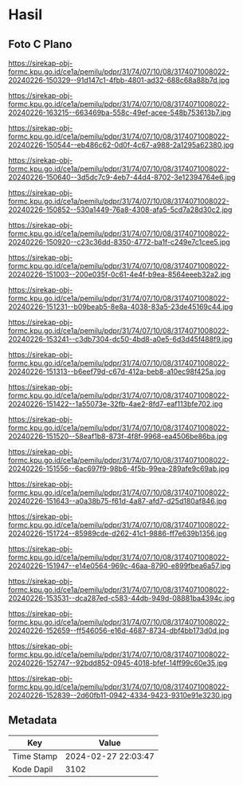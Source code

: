 # Hasil

## Foto C Plano

https://sirekap-obj-formc.kpu.go.id/ce1a/pemilu/pdpr/31/74/07/10/08/3174071008022-20240226-150329--91d147c1-4fbb-4801-ad32-688c68a88b7d.jpg

https://sirekap-obj-formc.kpu.go.id/ce1a/pemilu/pdpr/31/74/07/10/08/3174071008022-20240226-163215--663469ba-558c-49ef-acee-548b753613b7.jpg

https://sirekap-obj-formc.kpu.go.id/ce1a/pemilu/pdpr/31/74/07/10/08/3174071008022-20240226-150544--eb486c62-0d0f-4c67-a988-2a1295a62380.jpg

https://sirekap-obj-formc.kpu.go.id/ce1a/pemilu/pdpr/31/74/07/10/08/3174071008022-20240226-150640--3d5dc7c9-4eb7-44d4-8702-3e12394764e6.jpg

https://sirekap-obj-formc.kpu.go.id/ce1a/pemilu/pdpr/31/74/07/10/08/3174071008022-20240226-150852--530a1449-76a8-4308-afa5-5cd7a28d30c2.jpg

https://sirekap-obj-formc.kpu.go.id/ce1a/pemilu/pdpr/31/74/07/10/08/3174071008022-20240226-150920--c23c36dd-8350-4772-ba1f-c249e7c1cee5.jpg

https://sirekap-obj-formc.kpu.go.id/ce1a/pemilu/pdpr/31/74/07/10/08/3174071008022-20240226-151003--200e035f-0c61-4e4f-b9ea-8564eeeb32a2.jpg

https://sirekap-obj-formc.kpu.go.id/ce1a/pemilu/pdpr/31/74/07/10/08/3174071008022-20240226-151231--b09beab5-8e8a-4038-83a5-23de45169c44.jpg

https://sirekap-obj-formc.kpu.go.id/ce1a/pemilu/pdpr/31/74/07/10/08/3174071008022-20240226-153241--c3db7304-dc50-4bd8-a0e5-6d3d45f488f9.jpg

https://sirekap-obj-formc.kpu.go.id/ce1a/pemilu/pdpr/31/74/07/10/08/3174071008022-20240226-151313--b6eef79d-c67d-412a-beb8-a10ec98f425a.jpg

https://sirekap-obj-formc.kpu.go.id/ce1a/pemilu/pdpr/31/74/07/10/08/3174071008022-20240226-151422--1a55073e-32fb-4ae2-8fd7-eaf113bfe702.jpg

https://sirekap-obj-formc.kpu.go.id/ce1a/pemilu/pdpr/31/74/07/10/08/3174071008022-20240226-151520--58eaf1b8-873f-4f8f-9968-ea4506be86ba.jpg

https://sirekap-obj-formc.kpu.go.id/ce1a/pemilu/pdpr/31/74/07/10/08/3174071008022-20240226-151556--6ac697f9-98b6-4f5b-99ea-289afe9c69ab.jpg

https://sirekap-obj-formc.kpu.go.id/ce1a/pemilu/pdpr/31/74/07/10/08/3174071008022-20240226-151643--a0a38b75-f61d-4a87-afd7-d25d180af846.jpg

https://sirekap-obj-formc.kpu.go.id/ce1a/pemilu/pdpr/31/74/07/10/08/3174071008022-20240226-151724--85989cde-d262-41c1-9886-ff7e639b1356.jpg

https://sirekap-obj-formc.kpu.go.id/ce1a/pemilu/pdpr/31/74/07/10/08/3174071008022-20240226-151947--e14e0564-969c-46aa-8790-e899fbea6a57.jpg

https://sirekap-obj-formc.kpu.go.id/ce1a/pemilu/pdpr/31/74/07/10/08/3174071008022-20240226-153531--dca287ed-c583-44db-949d-08881ba4394c.jpg

https://sirekap-obj-formc.kpu.go.id/ce1a/pemilu/pdpr/31/74/07/10/08/3174071008022-20240226-152659--ff546056-e16d-4687-8734-dbf4bb173d0d.jpg

https://sirekap-obj-formc.kpu.go.id/ce1a/pemilu/pdpr/31/74/07/10/08/3174071008022-20240226-152747--92bdd852-0945-4018-bfef-14ff99c60e35.jpg

https://sirekap-obj-formc.kpu.go.id/ce1a/pemilu/pdpr/31/74/07/10/08/3174071008022-20240226-152839--2d60fb11-0942-4334-9423-9310e91e3230.jpg


## Metadata

| Key        | Value               |
| ---------- | ------------------- |
| Time Stamp | 2024-02-27 22:03:47 |
| Kode Dapil | 3102                |



